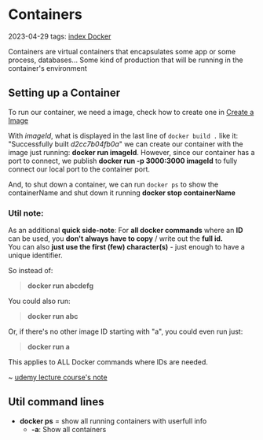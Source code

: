 # Containers
2023-04-29
tags: [index Docker](index%20Docker.md)

Containers are virtual containers that encapsulates some app or some process, databases... Some kind of production that will be running in the container's environment  

## Setting up a Container

To run our container, we need a image, check how to create one in [Create a Image](Images.md#Create%20a%20Image)

With *imageId*, what is displayed in the  last line of `docker build .` like it: "Successfully built *d2cc7b04fb0a*" we can create our container with the image just running: **docker run imageId**. However, since our container has a port to connect, we publish **docker run -p 3000:3000 imageId** to fully connect our local port to the container port.

And, to shut down a container, we can run `docker ps` to show the containerName and shut down it running **docker stop containerName**

### Util note:

As an additional **quick side-note**: For **all docker commands** where an **ID** can be used, you **don't always have to copy** / write out the **full id.**  
You can also **just use the first (few) character(s)** - just enough to have a unique identifier.

So instead of:
> **docker run abcdefg**

You could also run:
>  **docker run abc**

Or, if there's no other image ID starting with "a", you could even run just:
> **docker run a**

This applies to ALL Docker commands where IDs are needed.

~ [udemy lecture course's note](https://www.udemy.com/course/docker-kubernetes-the-practical-guide/learn/lecture/22181376#overview)

## Util command lines

* **docker ps** = show all running containers with userfull info
	* **-a**: Show all containers